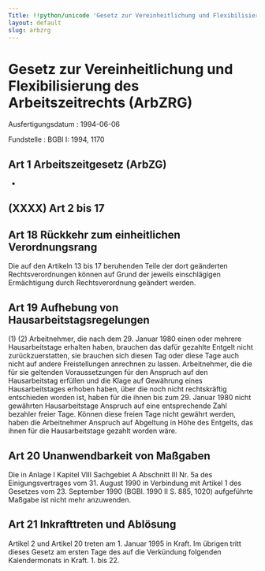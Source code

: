 ```yaml
---
Title: !!python/unicode 'Gesetz zur Vereinheitlichung und Flexibilisierung des Arbeitszeitrechts'
layout: default
slug: arbzrg
---
```


# Gesetz zur Vereinheitlichung und Flexibilisierung des Arbeitszeitrechts (ArbZRG)

Ausfertigungsdatum
:   1994-06-06

Fundstelle
:   BGBl I: 1994, 1170



## Art 1 Arbeitszeitgesetz (ArbZG)

-


## (XXXX) Art 2 bis 17



## Art 18 Rückkehr zum einheitlichen Verordnungsrang

Die auf den Artikeln 13 bis 17 beruhenden Teile der dort geänderten
Rechtsverordnungen können auf Grund der jeweils einschlägigen
Ermächtigung durch Rechtsverordnung geändert werden.


## Art 19 Aufhebung von Hausarbeitstagsregelungen

(1)
(2) Arbeitnehmer, die nach dem 29. Januar 1980 einen oder mehrere
Hausarbeitstage erhalten haben, brauchen das dafür gezahlte Entgelt
nicht zurückzuerstatten, sie brauchen sich diesen Tag oder diese Tage
auch nicht auf andere Freistellungen anrechnen zu lassen.
Arbeitnehmer, die die für sie geltenden Voraussetzungen für den
Anspruch auf den Hausarbeitstag erfüllen und die Klage auf Gewährung
eines Hausarbeitstages erhoben haben, über die noch nicht
rechtskräftig entschieden worden ist, haben für die ihnen bis zum 29.
Januar 1980 nicht gewährten Hausarbeitstage Anspruch auf eine
entsprechende Zahl bezahler freier Tage. Können diese freien Tage
nicht gewährt werden, haben die Arbeitnehmer Anspruch auf Abgeltung in
Höhe des Entgelts, das ihnen für die Hausarbeitstage gezahlt worden
wäre.


## Art 20 Unanwendbarkeit von Maßgaben

Die in Anlage I Kapitel VIII Sachgebiet A Abschnitt III Nr. 5a des
Einigungsvertrages vom 31. August 1990 in Verbindung mit Artikel 1 des
Gesetzes vom 23. September 1990 (BGBl. 1990 II S. 885, 1020)
aufgeführte Maßgabe ist nicht mehr anzuwenden.


## Art 21 Inkrafttreten und Ablösung

Artikel 2 und Artikel 20 treten am 1. Januar 1995 in Kraft. Im übrigen
tritt dieses Gesetz am ersten Tage des auf die Verkündung folgenden
Kalendermonats in Kraft.
1\. bis 22.

